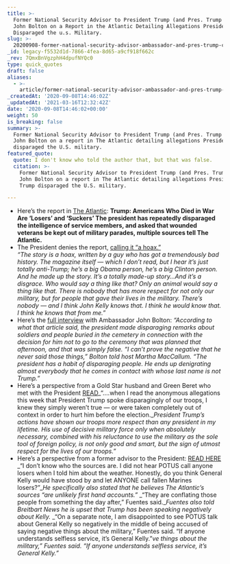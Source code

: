 ```yaml
---
title: >-
  Former National Security Advisor to President Trump (and Pres. Trump Critic)
  John Bolton on a Report in the Atlantic Detailing Allegations President Trump
  Disparaged the u.s. Military.
slug: >-
  20200908-former-national-security-advisor-ambassador-and-pres-trump-critic-john-bolton-on-a-report-in-the-atlantic-detailing-allegations-president-trump-disparaged-the-u-s-military
_id: legacy-f5532d1d-7866-4fea-8d65-a9cf918f662c
_rev: 7QmxBnVgzphH4dpufNYQc0
type: quick_quotes
draft: false
aliases:
  - >-
    article/former-national-security-advisor-ambassador-and-pres-trump-critic-john-bolton-on-a-report-in-the-atlantic-detailing-allegations-president-trump-disparaged-the-u-s-military/
_createdAt: '2020-09-08T14:46:02Z'
_updatedAt: '2021-03-16T12:32:42Z'
date: '2020-09-08T14:46:02+00:00'
weight: 50
is_breaking: false
summary: >-
  Former National Security Advisor to President Trump (and Pres. Trump critic)
  John Bolton on a report in The Atlantic detailing allegations President Trump
  disparaged the U.S. military.
featured_quote:
  quote: I don't know who told the author that, but that was false.
  citation: >-
    Former National Security Advisor to President Trump (and Pres. Trump critic)
    John Bolton on a report in The Atlantic detailing allegations President
    Trump disparaged the U.S. military.

---
```

* Here’s the report in [The Atlantic](https://www.theatlantic.com/politics/archive/2020/09/trump-americans-who-died-at-war-are-losers-and-suckers/615997/): **Trump: Americans Who Died in War Are ‘Losers’ and ‘Suckers’ The president has repeatedly disparaged the intelligence of service members, and asked that wounded veterans be kept out of military parades, multiple sources tell The Atlantic.**
* The President denies the report, [calling it “a hoax.”](https://www.whitehouse.gov/briefings-statements/remarks-president-trump-press-conference-september-7-2020/)  
_“The story is a hoax, written by a guy who has got a tremendously bad history. The magazine itself — which I don’t read, but I hear it’s just totally anti-Trump; he’s a big Obama person, he’s a big Clinton person. And he made up the story. It’s a totally made-up story…And it’s a disgrace. Who would say a thing like that? Only an animal would say a thing like that. There is nobody that has more respect for not only our military, but for people that gave their lives in the military. There’s nobody — and I think John Kelly knows that. I think he would know that. I think he knows that from me.”_
* Here’s the [full interview](https://www.foxnews.com/media/john-bolton-denies-atlantic-report-trump-soliders-france) with Ambassador John Bolton: _“According to what that article said, the president made disparaging remarks about soldiers and people buried in the cemetery in connection with the decision for him not to go to the ceremony that was planned that afternoon, and that was simply false. “I can’t prove the negative that he never said those things,” Bolton told host Martha MacCallum. “The president has a habit of disparaging people. He ends up denigrating almost everybody that he comes in contact with whose last name is not Trump.”_
* Here’s a perspective from a Gold Star husband and Green Beret who met with the President [READ](https://www.nbcnews.com/think/opinion/trump-came-dover-after-my-wife-was-killed-fighting-isis-ncna1239425)_“….when I read the anonymous allegations this week that President Trump spoke disparagingly of our troops, I knew they simply weren’t true — or were taken completely out of context in order to hurt him before the election.__President Trump’s actions have shown our troops more respect than any president in my lifetime. His use of decisive military force only when absolutely necessary, combined with his reluctance to use the military as the sole tool of foreign policy, is not only good and smart, but the sign of utmost respect for the lives of our troops.”_
* Here’s a perspective from a former advisor to the President: [READ HERE](https://www.breitbart.com/politics/2020/09/07/exclusive-zach-fuentes-top-aide-to-john-kelly-denies-atlantic-story-about-trump/)  
_“I don’t know who the sources are. I did not hear POTUS call anyone losers when I told him about the weather. Honestly, do you think General Kelly would have stood by and let ANYONE call fallen Marines losers?”__He specifically also stated that he believes The Atlantic’s sources “are unlikely first hand accounts.”_ _“They are conflating those people from something the day after,” Fuentes said.__Fuentes also told Breitbart News he is upset that Trump has been speaking negatively about Kelly._ _“On a separate note, I am disappointed to see POTUS talk about General Kelly so negatively in the middle of being accused of saying negative things about the military,” Fuentes said. “If anyone understands selfless service, it’s General Kelly.”_ve things about the military,” Fuentes said. “If anyone understands selfless service, it’s General Kelly.”_